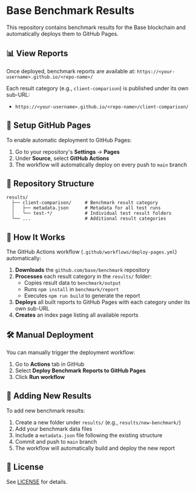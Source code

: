 # Base Benchmark Results

This repository contains benchmark results for the Base blockchain and automatically deploys them to GitHub Pages.

## 📊 View Reports

Once deployed, benchmark reports are available at: `https://<your-username>.github.io/<repo-name>/`

Each result category (e.g., `client-comparison`) is published under its own sub-URL:
- `https://<your-username>.github.io/<repo-name>/client-comparison/`

## 🚀 Setup GitHub Pages

To enable automatic deployment to GitHub Pages:

1. Go to your repository's **Settings** → **Pages**
2. Under **Source**, select **GitHub Actions**
3. The workflow will automatically deploy on every push to `main` branch

## 📁 Repository Structure

```
results/
  ├── client-comparison/     # Benchmark result category
  │   ├── metadata.json      # Metadata for all test runs
  │   └── test-*/            # Individual test result folders
  └── ...                    # Additional result categories
```

## 🔄 How It Works

The GitHub Actions workflow (`.github/workflows/deploy-pages.yml`) automatically:

1. **Downloads** the `github.com/base/benchmark` repository
2. **Processes** each result category in the `results/` folder:
   - Copies result data to `benchmark/output`
   - Runs `npm install` in `benchmark/report`
   - Executes `npm run build` to generate the report
3. **Deploys** all built reports to GitHub Pages with each category under its own sub-URL
4. **Creates** an index page listing all available reports

## 🛠️ Manual Deployment

You can manually trigger the deployment workflow:

1. Go to **Actions** tab in GitHub
2. Select **Deploy Benchmark Reports to GitHub Pages**
3. Click **Run workflow**

## 📝 Adding New Results

To add new benchmark results:

1. Create a new folder under `results/` (e.g., `results/new-benchmark/`)
2. Add your benchmark data files
3. Include a `metadata.json` file following the existing structure
4. Commit and push to `main` branch
5. The workflow will automatically build and deploy the new report

## 📄 License

See [LICENSE](LICENSE) for details.
